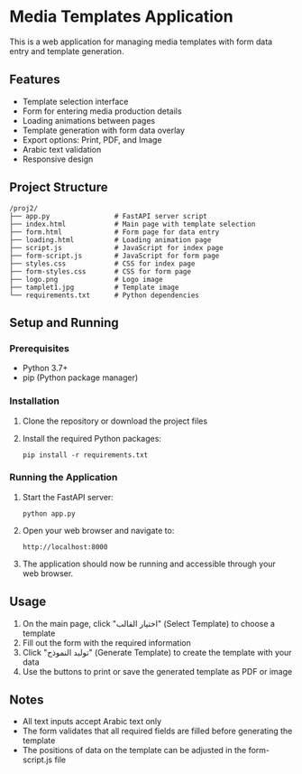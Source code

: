 # Media Templates Application

This is a web application for managing media templates with form data entry and template generation.

## Features

- Template selection interface
- Form for entering media production details
- Loading animations between pages
- Template generation with form data overlay
- Export options: Print, PDF, and Image
- Arabic text validation
- Responsive design

## Project Structure

```
/proj2/
├── app.py                # FastAPI server script
├── index.html            # Main page with template selection
├── form.html             # Form page for data entry
├── loading.html          # Loading animation page
├── script.js             # JavaScript for index page
├── form-script.js        # JavaScript for form page
├── styles.css            # CSS for index page
├── form-styles.css       # CSS for form page
├── logo.png              # Logo image
├── tamplet1.jpg          # Template image
└── requirements.txt      # Python dependencies
```

## Setup and Running

### Prerequisites

- Python 3.7+
- pip (Python package manager)

### Installation

1. Clone the repository or download the project files

2. Install the required Python packages:
   ```
   pip install -r requirements.txt
   ```

### Running the Application

1. Start the FastAPI server:
   ```
   python app.py
   ```

2. Open your web browser and navigate to:
   ```
   http://localhost:8000
   ```

3. The application should now be running and accessible through your web browser.

## Usage

1. On the main page, click "اختيار القالب" (Select Template) to choose a template
2. Fill out the form with the required information
3. Click "توليد النموذج" (Generate Template) to create the template with your data
4. Use the buttons to print or save the generated template as PDF or image

## Notes

- All text inputs accept Arabic text only
- The form validates that all required fields are filled before generating the template
- The positions of data on the template can be adjusted in the form-script.js file
